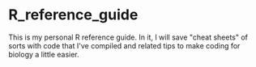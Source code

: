 # R_reference_guide
This is my personal R reference guide. In it, I will save "cheat sheets" of sorts with code that I've compiled and related tips to make coding for biology a little easier.
